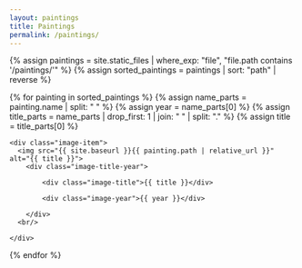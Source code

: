```yaml
---
layout: paintings
title: Paintings
permalink: /paintings/
---
```


<div class="image-container">
  {% assign paintings = site.static_files | where_exp: "file", "file.path contains '/paintings/'" %}
  {% assign sorted_paintings = paintings | sort: "path" | reverse %}

  {% for painting in sorted_paintings %}
    {% assign name_parts = painting.name | split: " " %}
    {% assign year = name_parts[0] %}
    {% assign title_parts = name_parts | drop_first: 1 | join: " " | split: "." %}
    {% assign title = title_parts[0] %}


    <div class="image-item">
      <img src="{{ site.baseurl }}{{ painting.path | relative_url }}" alt="{{ title }}">
        <div class="image-title-year">

            <div class="image-title">{{ title }}</div>

            <div class="image-year">{{ year }}</div>

        </div>
      <br/>
      
    </div>
  {% endfor %}
</div>


